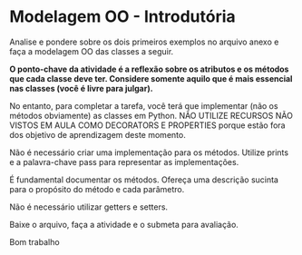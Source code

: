 # Modelagem OO - Introdutória

Analise e pondere sobre os dois primeiros exemplos no arquivo anexo e faça a modelagem OO das classes a seguir. 

**O ponto-chave da atividade é a reflexão sobre os atributos e os métodos que cada classe deve ter. Considere somente aquilo que é mais essencial nas classes (você é livre para julgar).**

No entanto, para completar a tarefa, você terá que implementar (não os métodos obviamente) as classes em Python. NÃO UTILIZE RECURSOS NÃO VISTOS EM AULA COMO DECORATORS E PROPERTIES porque estão fora dos objetivo de aprendizagem deste momento. 

Não é necessário criar uma implementação para os métodos. Utilize prints e a palavra-chave pass para representar as implementações. 

É fundamental documentar os métodos. Ofereça uma descrição sucinta para o propósito do método e cada parâmetro. 

Não é necessário utilizar getters e setters.

Baixe o arquivo, faça a atividade e o submeta para avaliação.

Bom trabalho
